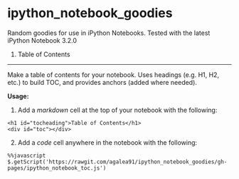 ipython_notebook_goodies
========================

Random goodies for use in iPython Notebooks. 
Tested with the latest iPython Notebook 3.2.0

1. Table of Contents
--------------------

Make a table of contents for your notebook. Uses headings (e.g. H1, H2, etc.) to build TOC, 
and provides anchors (added where needed).

**Usage:** 

1. Add a *markdown* cell at the top of your notebook with the following:
```
<h1 id="tocheading">Table of Contents</h1>
<div id="toc"></div>
```
2. Add a *code* cell anywhere in the notebook with the following:
```
%%javascript
$.getScript('https://rawgit.com/agalea91/ipython_notebook_goodies/gh-pages/ipython_notebook_toc.js')
```

